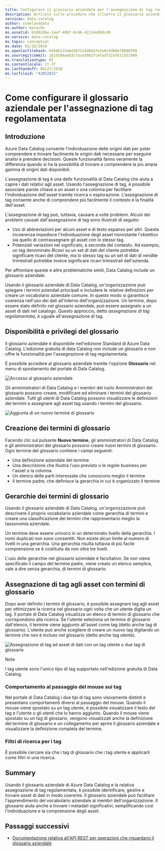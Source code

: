 ```yaml
---
title: Configurare il glossario aziendale per l'assegnazione di tag regolamentata in Azure Data Catalog
description: Articolo sulle procedure che illustra il glossario aziendale in Azure Data Catalog per definire e usare un vocabolario aziendale comune in base al quale assegnare tag ad asset di dati registrati.
services: data-catalog
author: steelanddata
ms.author: maroche
ms.assetid: b3d63dbe-1ae7-499f-bc46-42124e950cd6
ms.service: data-catalog
ms.topic: conceptual
ms.date: 01/18/2018
ms.openlocfilehash: b4586133a6d3b7514d6b47e2e0c93b0e79988f09
ms.sourcegitcommit: 161d268ae63c7ace3082fc4fad732af61c55c949
ms.translationtype: HT
ms.contentlocale: it-IT
ms.lasthandoff: 08/27/2018
ms.locfileid: "43052815"
---
```

# <a name="set-up-the-business-glossary-for-governed-tagging"></a>Come configurare il glossario aziendale per l'assegnazione di tag regolamentata
## <a name="introduction"></a>Introduzione
Azure Data Catalog consente l'individuazione delle origini dati per poter comprendere e trovare facilmente le origini dati necessarie per eseguire analisi e prendere decisioni. Queste funzionalità fanno veramente la differenza quando si ha la possibilità di trovare e comprendere la più ampia gamma di origini dati disponibili.

L'assegnazione di tag è una delle funzionalità di Data Catalog che aiuta a capire i dati relativi agli asset. Usando l'assegnazione di tag, è possibile associare parole chiave a un asset o una colonna per facilitare l'individuazione dell'asset tramite ricerca o esplorazione. L'assegnazione di tag consente anche di comprendere più facilmente il contesto e la finalità dell'asset.

L'assegnazione di tag può, tuttavia, causare a volte problemi. Alcuni dei problemi causati dall'assegnazione di tag sono illustrati di seguito:

* Uso di abbreviazioni per alcuni asset e di testo espanso per altri. Questa incoerenza impedisce l'individuazione degli asset nonostante l'obiettivo sia quello di contrassegnare gli asset con lo stesso tag.
* Potenziali variazioni nel significato, a seconda del contesto. Ad esempio, un tag denominato *Ricavi* su un set di dati del cliente potrebbe significare ricavi del cliente, ma lo stesso tag su un set di dati di vendite trimestrali potrebbe invece significare ricavi trimestrali dell'azienda.  

Per affrontare queste e altre problematiche simili, Data Catalog include un glossario aziendale.

Usando il glossario aziendale di Data Catalog, un'organizzazione può spiegare i termini aziendali principali e includere le relative definizioni per creare un vocabolario aziendale comune. In questo modo si garantisce coerenza nell'uso dei dati all'interno dell'organizzazione. Un termine, dopo essere stato definito nel glossario aziendale, può essere assegnato a un asset di dati nel catalogo. Questo approccio, detto *assegnazione di tag regolamentata*, è uguale all'assegnazione di tag.

## <a name="glossary-availability-and-privileges"></a>Disponibilità e privilegi del glossario
Il glossario aziendale è disponibile nell'edizione Standard di Azure Data Catalog. L'edizione gratuita di data Catalog non include un glossario e non offre le funzionalità per l'assegnazione di tag regolamentata.

È possibile accedere al glossario aziendale tramite l'opzione **Glossario** nel menu di spostamento del portale di Data Catalog.  

![Accesso al glossario aziendale](./media/data-catalog-how-to-business-glossary/01-portal-menu.png)

Gli amministratori di Data Catalog e i membri del ruolo Amministratori del glossario possono creare, modificare ed eliminare i termini del glossario aziendale. Tutti gli utenti di Data Catalog possono visualizzare le definizioni dei termini e assegnare agli asset tag usando i termini del glossario.

![Aggiunta di un nuovo termine di glossario](./media/data-catalog-how-to-business-glossary/02-new-term.png)

## <a name="creating-glossary-terms"></a>Creazione dei termini di glossario
Facendo clic sul pulsante **Nuovo termine**, gli amministratori di Data Catalog e gli amministratori del glossario possono creare nuovi termini di glossario. Ogni termine del glossario contiene i campi seguenti:

* Una definizione aziendale del termine
* Una descrizione che illustra l'uso previsto o le regole business per l'asset o la colonna
* Un elenco delle parti interessate che conoscono meglio il termine
* Il termine padre, che definisce la gerarchia in cui è organizzato il termine

## <a name="glossary-term-hierarchies"></a>Gerarchie dei termini di glossario
Usando il glossario aziendale di Data Catalog, un'organizzazione può descrivere il proprio vocabolario aziendale come gerarchia di termini e creare una classificazione dei termini che rappresentano meglio la tassonomia aziendale.

Un termine deve essere univoco in un determinato livello della gerarchia. I nomi duplicati non sono consentiti. Non esiste alcun limite al numero di livelli in una gerarchia. Una gerarchia risulta tuttavia di più facile comprensione se è costituita da non oltre tre livelli.

L'uso delle gerarchie nel glossario aziendale è facoltativo. Se non viene specificato il campo del termine padre, viene creato un elenco semplice, vale a dire senza gerarchia, di termini di glossario.  

## <a name="tagging-assets-with-glossary-terms"></a>Assegnazione di tag agli asset con termini di glossario
Dopo aver definito i termini di glossario, è possibile assegnare tag agli asset per ottimizzare la ricerca nel glossario ogni volta che un utente digita un tag. Il portale di Data Catalog visualizza un elenco di termini di glossario che corrispondono alla ricerca. Se l'utente seleziona un termine di glossario dall'elenco, il termine viene aggiunto all'asset come tag (detto anche tag di glossario). L'utente può anche scegliere di creare un nuovo tag digitando un termine che non è incluso nel glossario (detto anche tag utente).

![Assegnazione di tag ad asset di dati con un tag utente o due tag di glossario](./media/data-catalog-how-to-business-glossary/03-tagged-asset.png)

> [!NOTE]
> I tag utente sono l'unico tipo di tag supportato nell'edizione gratuita di Data Catalog.
>
>

### <a name="hover-behavior-on-tags"></a>Comportamento al passaggio del mouse sui tag
Nel portale di Data Catalog i due tipi di tag sono visivamente distinti e presentano comportamenti diversi al passaggio del mouse. Quando il mouse viene spostato su un tag utente, è possibile visualizzare il testo del tag e l'utente o gli utenti che lo hanno aggiunto. Quando il mouse viene spostato su un tag di glossario, vengono visualizzati anche la definizione del termine di glossario e un collegamento per aprire il glossario aziendale e visualizzare la definizione completa del termine.

### <a name="search-filters-for-tags"></a>Filtri di ricerca per i tag
È possibile cercare sia che i tag di glossario che i tag utente e applicarli come filtri in una ricerca.

## <a name="summary"></a>Summary
Usando il glossario aziendale di Azure Data Catalog e la relativa assegnazione di tag regolamentata, è possibile identificare, gestire e trovare asset di dati in modo coerente. Il glossario aziendale può facilitare l'apprendimento del vocabolario aziendale ai membri dell'organizzazione. Il glossario aiuta anche a trovare i metadati significativi, semplificando così l'individuazione e la comprensione degli asset.

## <a name="next-steps"></a>Passaggi successivi
* [Documentazione relativa all'API REST per operazioni che riguardano il glossario aziendale](https://msdn.microsoft.com/library/mt708855.aspx)
